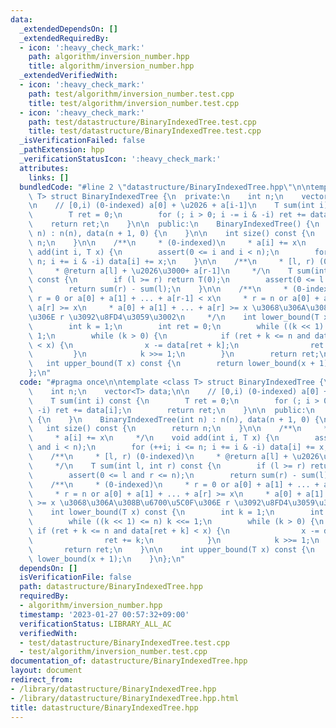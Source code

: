 ```yaml
---
data:
  _extendedDependsOn: []
  _extendedRequiredBy:
  - icon: ':heavy_check_mark:'
    path: algorithm/inversion_number.hpp
    title: algorithm/inversion_number.hpp
  _extendedVerifiedWith:
  - icon: ':heavy_check_mark:'
    path: test/algorithm/inversion_number.test.cpp
    title: test/algorithm/inversion_number.test.cpp
  - icon: ':heavy_check_mark:'
    path: test/datastructure/BinaryIndexedTree.test.cpp
    title: test/datastructure/BinaryIndexedTree.test.cpp
  _isVerificationFailed: false
  _pathExtension: hpp
  _verificationStatusIcon: ':heavy_check_mark:'
  attributes:
    links: []
  bundledCode: "#line 2 \"datastructure/BinaryIndexedTree.hpp\"\n\ntemplate <class\
    \ T> struct BinaryIndexedTree {\n  private:\n    int n;\n    vector<T> data;\n\
    \n    // [0,i) (0-indexed) a[0] + \u2026 + a[i-1]\n    T sum(int i) const {\n\
    \        T ret = 0;\n        for (; i > 0; i -= i & -i) ret += data[i];\n    \
    \    return ret;\n    }\n\n  public:\n    BinaryIndexedTree() {\n    }\n    BinaryIndexedTree(int\
    \ n) : n(n), data(n + 1, 0) {\n    }\n\n    int size() const {\n        return\
    \ n;\n    }\n\n    /**\n     * (0-indexed)\n     * a[i] += x\n     */\n    void\
    \ add(int i, T x) {\n        assert(0 <= i and i < n);\n        for (++i; i <=\
    \ n; i += i & -i) data[i] += x;\n    }\n\n    /**\n     * [l, r) (0-indexed)\n\
    \     * @return a[l] + \u2026\u3000+ a[r-1]\n     */\n    T sum(int l, int r)\
    \ const {\n        if (l >= r) return T(0);\n        assert(0 <= l and r <= n);\n\
    \        return sum(r) - sum(l);\n    }\n\n    /**\n     * (0-indexed)\n     *\
    \ r = 0 or a[0] + a[1] + ... + a[r-1] < x\n     * r = n or a[0] + a[1] + ... +\
    \ a[r] >= x\n     * a[0] + a[1] + ... + a[r] >= x \u3068\u306A\u308B\u6700\u5C0F\
    \u306E r \u3092\u8FD4\u3059\u3002\n     */\n    int lower_bound(T x) const {\n\
    \        int k = 1;\n        int ret = 0;\n        while ((k << 1) <= n) k <<=\
    \ 1;\n        while (k > 0) {\n            if (ret + k <= n and data[ret + k]\
    \ < x) {\n                x -= data[ret + k];\n                ret += k;\n   \
    \         }\n            k >>= 1;\n        }\n        return ret;\n    }\n\n \
    \   int upper_bound(T x) const {\n        return lower_bound(x + 1);\n    }\n\
    };\n"
  code: "#pragma once\n\ntemplate <class T> struct BinaryIndexedTree {\n  private:\n\
    \    int n;\n    vector<T> data;\n\n    // [0,i) (0-indexed) a[0] + \u2026 + a[i-1]\n\
    \    T sum(int i) const {\n        T ret = 0;\n        for (; i > 0; i -= i &\
    \ -i) ret += data[i];\n        return ret;\n    }\n\n  public:\n    BinaryIndexedTree()\
    \ {\n    }\n    BinaryIndexedTree(int n) : n(n), data(n + 1, 0) {\n    }\n\n \
    \   int size() const {\n        return n;\n    }\n\n    /**\n     * (0-indexed)\n\
    \     * a[i] += x\n     */\n    void add(int i, T x) {\n        assert(0 <= i\
    \ and i < n);\n        for (++i; i <= n; i += i & -i) data[i] += x;\n    }\n\n\
    \    /**\n     * [l, r) (0-indexed)\n     * @return a[l] + \u2026\u3000+ a[r-1]\n\
    \     */\n    T sum(int l, int r) const {\n        if (l >= r) return T(0);\n\
    \        assert(0 <= l and r <= n);\n        return sum(r) - sum(l);\n    }\n\n\
    \    /**\n     * (0-indexed)\n     * r = 0 or a[0] + a[1] + ... + a[r-1] < x\n\
    \     * r = n or a[0] + a[1] + ... + a[r] >= x\n     * a[0] + a[1] + ... + a[r]\
    \ >= x \u3068\u306A\u308B\u6700\u5C0F\u306E r \u3092\u8FD4\u3059\u3002\n     */\n\
    \    int lower_bound(T x) const {\n        int k = 1;\n        int ret = 0;\n\
    \        while ((k << 1) <= n) k <<= 1;\n        while (k > 0) {\n           \
    \ if (ret + k <= n and data[ret + k] < x) {\n                x -= data[ret + k];\n\
    \                ret += k;\n            }\n            k >>= 1;\n        }\n \
    \       return ret;\n    }\n\n    int upper_bound(T x) const {\n        return\
    \ lower_bound(x + 1);\n    }\n};\n"
  dependsOn: []
  isVerificationFile: false
  path: datastructure/BinaryIndexedTree.hpp
  requiredBy:
  - algorithm/inversion_number.hpp
  timestamp: '2023-01-27 00:57:32+09:00'
  verificationStatus: LIBRARY_ALL_AC
  verifiedWith:
  - test/datastructure/BinaryIndexedTree.test.cpp
  - test/algorithm/inversion_number.test.cpp
documentation_of: datastructure/BinaryIndexedTree.hpp
layout: document
redirect_from:
- /library/datastructure/BinaryIndexedTree.hpp
- /library/datastructure/BinaryIndexedTree.hpp.html
title: datastructure/BinaryIndexedTree.hpp
---
```

